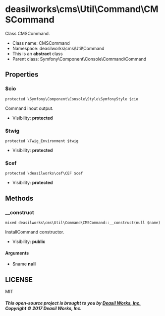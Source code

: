 deasilworks\cms\Util\Command\CMSCommand
===============

Class CMSCommand.




* Class name: CMSCommand
* Namespace: deasilworks\cms\Util\Command
* This is an **abstract** class
* Parent class: Symfony\Component\Console\Command\Command





Properties
----------


### $cio

    protected \Symfony\Component\Console\Style\SymfonyStyle $cio

Command inout output.



* Visibility: **protected**


### $twig

    protected \Twig_Environment $twig





* Visibility: **protected**


### $cef

    protected \deasilworks\cef\CEF $cef





* Visibility: **protected**


Methods
-------


### __construct

    mixed deasilworks\cms\Util\Command\CMSCommand::__construct(null $name)

InstallCommand constructor.



* Visibility: **public**


#### Arguments
* $name **null**



## LICENSE

MIT

##### This open-source project is brought to you by [Deasil Works, Inc.](http://deasil.works/) Copyright &copy; 2017 Deasil Works, Inc.